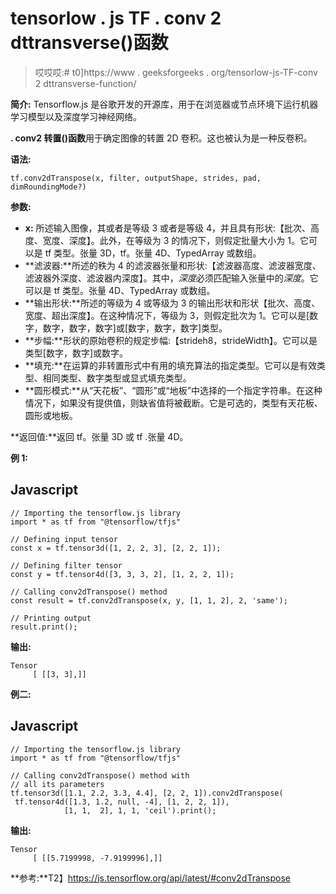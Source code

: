 # tensorlow . js TF . conv 2 dttransverse()函数

> 哎哎哎:# t0]https://www . geeksforgeeks . org/tensorlow-js-TF-conv 2 dttransverse-function/

**简介:** Tensorflow.js 是谷歌开发的开源库，用于在浏览器或节点环境下运行机器学习模型以及深度学习神经网络。

**. conv2 转置()函数**用于确定图像的转置 2D 卷积。这也被认为是一种反卷积。

**语法:**

```
tf.conv2dTranspose(x, filter, outputShape, strides, pad, dimRoundingMode?)
```

**参数:**

*   **x:** 所述输入图像，其或者是等级 3 或者是等级 4，并且具有形状:【批次、高度、宽度、深度】。此外，在等级为 3 的情况下，则假定批量大小为 1。它可以是 tf 类型。张量 3D，tf。张量 4D、TypedArray 或数组。
*   **滤波器:**所述的秩为 4 的滤波器张量和形状:【滤波器高度、滤波器宽度、滤波器外深度、滤波器内深度】。其中，*深度*必须匹配输入张量中的*深度*。它可以是 tf 类型。张量 4D、TypedArray 或数组。
*   **输出形状:**所述的等级为 4 或等级为 3 的输出形状和形状【批次、高度、宽度、超出深度】。在这种情况下，等级为 3，则假定批次为 1。它可以是[数字，数字，数字，数字]或[数字，数字，数字]类型。
*   **步幅:**形状的原始卷积的规定步幅:【strideh8，strideWidth】。它可以是类型[数字，数字]或数字。
*   **填充:**在运算的非转置形式中有用的填充算法的指定类型。它可以是有效类型、相同类型、数字类型或显式填充类型。
*   **圆形模式:**从“天花板”、“圆形”或“地板”中选择的一个指定字符串。在这种情况下，如果没有提供值，则缺省值将被截断。它是可选的，类型有天花板、圆形或地板。

**返回值:**返回 tf。张量 3D 或 tf .张量 4D。

**例 1:**

## Javascript

```
// Importing the tensorflow.js library
import * as tf from "@tensorflow/tfjs"

// Defining input tensor
const x = tf.tensor3d([1, 2, 2, 3], [2, 2, 1]);

// Defining filter tensor
const y = tf.tensor4d([3, 3, 3, 2], [1, 2, 2, 1]);

// Calling conv2dTranspose() method
const result = tf.conv2dTranspose(x, y, [1, 1, 2], 2, 'same');

// Printing output
result.print();
```

**输出:**

```
Tensor
     [ [[3, 3],]]
```

**例二:**

## Javascript

```
// Importing the tensorflow.js library
import * as tf from "@tensorflow/tfjs"

// Calling conv2dTranspose() method with 
// all its parameters
tf.tensor3d([1.1, 2.2, 3.3, 4.4], [2, 2, 1]).conv2dTranspose(
 tf.tensor4d([1.3, 1.2, null, -4], [1, 2, 2, 1]),
            [1, 1,  2], 1, 1, 'ceil').print();
```

**输出:**

```
Tensor
     [ [[5.7199998, -7.9199996],]]
```

**参考:**T2】https://js.tensorflow.org/api/latest/#conv2dTranspose